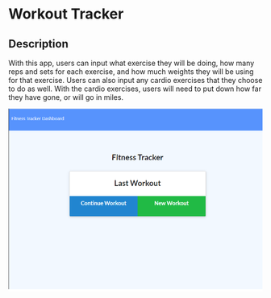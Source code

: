 # Workout Tracker

## Description
With this app, users can input what exercise they will be doing, how many reps and sets for each exercise, and how much weights they will be using for that exercise. Users can also input any cardio exercises that they choose to do as well. With the cardio exercises, users will need to put down how far they have gone, or will go in miles.

<img src="./image/workout-tracker.png" alt="Workout Tracker">